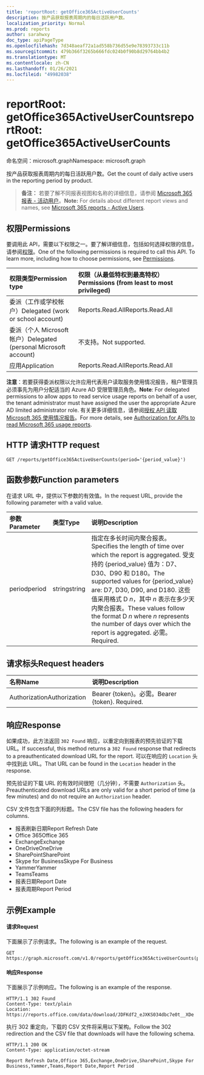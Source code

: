 ```yaml
---
title: 'reportRoot: getOffice365ActiveUserCounts'
description: 按产品获取报表周期内的每日活跃用户数。
localization_priority: Normal
ms.prod: reports
author: sarahwxy
doc_type: apiPageType
ms.openlocfilehash: 7d348aeaf72a1ad558b736d55e9e78393733c11b
ms.sourcegitcommit: 479b366f3265b666fdc024b0f90b8d29764bb4b2
ms.translationtype: MT
ms.contentlocale: zh-CN
ms.lasthandoff: 01/26/2021
ms.locfileid: "49982038"
---
```

# <a name="reportroot-getoffice365activeusercounts"></a><span data-ttu-id="847b5-103">reportRoot: getOffice365ActiveUserCounts</span><span class="sxs-lookup"><span data-stu-id="847b5-103">reportRoot: getOffice365ActiveUserCounts</span></span>

<span data-ttu-id="847b5-104">命名空间：microsoft.graph</span><span class="sxs-lookup"><span data-stu-id="847b5-104">Namespace: microsoft.graph</span></span>

<span data-ttu-id="847b5-105">按产品获取报表周期内的每日活跃用户数。</span><span class="sxs-lookup"><span data-stu-id="847b5-105">Get the count of daily active users in the reporting period by product.</span></span>

> <span data-ttu-id="847b5-106">**备注：** 若要了解不同报表视图和名称的详细信息，请参阅 [Microsoft 365 报表 - 活动用户](https://support.office.com/client/Active-Users-fc1cf1d0-cd84-43fd-adb7-a4c4dfa8112d)。</span><span class="sxs-lookup"><span data-stu-id="847b5-106">**Note:** For details about different report views and names, see [Microsoft 365 reports - Active Users](https://support.office.com/client/Active-Users-fc1cf1d0-cd84-43fd-adb7-a4c4dfa8112d).</span></span>

## <a name="permissions"></a><span data-ttu-id="847b5-107">权限</span><span class="sxs-lookup"><span data-stu-id="847b5-107">Permissions</span></span>

<span data-ttu-id="847b5-p101">要调用此 API，需要以下权限之一。要了解详细信息，包括如何选择权限的信息，请参阅[权限](/graph/permissions-reference)。</span><span class="sxs-lookup"><span data-stu-id="847b5-p101">One of the following permissions is required to call this API. To learn more, including how to choose permissions, see [Permissions](/graph/permissions-reference).</span></span>

| <span data-ttu-id="847b5-110">权限类型</span><span class="sxs-lookup"><span data-stu-id="847b5-110">Permission type</span></span>                        | <span data-ttu-id="847b5-111">权限（从最低特权到最高特权）</span><span class="sxs-lookup"><span data-stu-id="847b5-111">Permissions (from least to most privileged)</span></span> |
| :------------------------------------- | :--------------------------------------- |
| <span data-ttu-id="847b5-112">委派（工作或学校帐户）</span><span class="sxs-lookup"><span data-stu-id="847b5-112">Delegated (work or school account)</span></span>     | <span data-ttu-id="847b5-113">Reports.Read.All</span><span class="sxs-lookup"><span data-stu-id="847b5-113">Reports.Read.All</span></span>                         |
| <span data-ttu-id="847b5-114">委派（个人 Microsoft 帐户）</span><span class="sxs-lookup"><span data-stu-id="847b5-114">Delegated (personal Microsoft account)</span></span> | <span data-ttu-id="847b5-115">不支持。</span><span class="sxs-lookup"><span data-stu-id="847b5-115">Not supported.</span></span>                           |
| <span data-ttu-id="847b5-116">应用</span><span class="sxs-lookup"><span data-stu-id="847b5-116">Application</span></span>                            | <span data-ttu-id="847b5-117">Reports.Read.All</span><span class="sxs-lookup"><span data-stu-id="847b5-117">Reports.Read.All</span></span>                         |

<span data-ttu-id="847b5-118">**注意**：若要获得委派权限以允许应用代表用户读取服务使用情况报告，租户管理员必须事先为用户分配适当的 Azure AD 受限管理员角色。</span><span class="sxs-lookup"><span data-stu-id="847b5-118">**Note**: For delegated permissions to allow apps to read service usage reports on behalf of a user, the tenant administrator must have assigned the user the appropriate Azure AD limited administrator role.</span></span> <span data-ttu-id="847b5-119">有关更多详细信息，请参阅[授权 API 读取 Microsoft 365 使用情况报告](/graph/reportroot-authorization)。</span><span class="sxs-lookup"><span data-stu-id="847b5-119">For more details, see [Authorization for APIs to read Microsoft 365 usage reports](/graph/reportroot-authorization).</span></span>

## <a name="http-request"></a><span data-ttu-id="847b5-120">HTTP 请求</span><span class="sxs-lookup"><span data-stu-id="847b5-120">HTTP request</span></span>


<!-- { "blockType": "ignored" } --> 

```http
GET /reports/getOffice365ActiveUserCounts(period='{period_value}')
```

## <a name="function-parameters"></a><span data-ttu-id="847b5-121">函数参数</span><span class="sxs-lookup"><span data-stu-id="847b5-121">Function parameters</span></span>

<span data-ttu-id="847b5-122">在请求 URL 中，提供以下参数的有效值。</span><span class="sxs-lookup"><span data-stu-id="847b5-122">In the request URL, provide the following parameter with a valid value.</span></span>

| <span data-ttu-id="847b5-123">参数</span><span class="sxs-lookup"><span data-stu-id="847b5-123">Parameter</span></span> | <span data-ttu-id="847b5-124">类型</span><span class="sxs-lookup"><span data-stu-id="847b5-124">Type</span></span>   | <span data-ttu-id="847b5-125">说明</span><span class="sxs-lookup"><span data-stu-id="847b5-125">Description</span></span>                              |
| :-------- | :----- | :--------------------------------------- |
| <span data-ttu-id="847b5-126">period</span><span class="sxs-lookup"><span data-stu-id="847b5-126">period</span></span>    | <span data-ttu-id="847b5-127">string</span><span class="sxs-lookup"><span data-stu-id="847b5-127">string</span></span> | <span data-ttu-id="847b5-128">指定在多长时间内聚合报表。</span><span class="sxs-lookup"><span data-stu-id="847b5-128">Specifies the length of time over which the report is aggregated.</span></span> <span data-ttu-id="847b5-129">受支持的 {period_value} 值为：D7、D30、D90 和 D180。</span><span class="sxs-lookup"><span data-stu-id="847b5-129">The supported values for {period_value} are: D7, D30, D90, and D180.</span></span> <span data-ttu-id="847b5-130">这些值采用格式 D *n*，其中 *n* 表示在多少天内聚合报表。</span><span class="sxs-lookup"><span data-stu-id="847b5-130">These values follow the format D *n* where *n* represents the number of days over which the report is aggregated.</span></span> <span data-ttu-id="847b5-131">必需。</span><span class="sxs-lookup"><span data-stu-id="847b5-131">Required.</span></span> |

## <a name="request-headers"></a><span data-ttu-id="847b5-132">请求标头</span><span class="sxs-lookup"><span data-stu-id="847b5-132">Request headers</span></span>

| <span data-ttu-id="847b5-133">名称</span><span class="sxs-lookup"><span data-stu-id="847b5-133">Name</span></span>          | <span data-ttu-id="847b5-134">说明</span><span class="sxs-lookup"><span data-stu-id="847b5-134">Description</span></span>               |
| :------------ | :------------------------ |
| <span data-ttu-id="847b5-135">Authorization</span><span class="sxs-lookup"><span data-stu-id="847b5-135">Authorization</span></span> | <span data-ttu-id="847b5-p104">Bearer {token}。必需。</span><span class="sxs-lookup"><span data-stu-id="847b5-p104">Bearer {token}. Required.</span></span> |

## <a name="response"></a><span data-ttu-id="847b5-138">响应</span><span class="sxs-lookup"><span data-stu-id="847b5-138">Response</span></span>

<span data-ttu-id="847b5-139">如果成功，此方法返回 `302 Found` 响应，以重定向到报表的预先验证的下载 URL。</span><span class="sxs-lookup"><span data-stu-id="847b5-139">If successful, this method returns a `302 Found` response that redirects to a preauthenticated download URL for the report.</span></span> <span data-ttu-id="847b5-140">可以在响应的 `Location` 头中找到此 URL。</span><span class="sxs-lookup"><span data-stu-id="847b5-140">That URL can be found in the `Location` header in the response.</span></span>

<span data-ttu-id="847b5-141">预先验证的下载 URL 的有效时间很短（几分钟），不需要 `Authorization` 头。</span><span class="sxs-lookup"><span data-stu-id="847b5-141">Preauthenticated download URLs are only valid for a short period of time (a few minutes) and do not require an `Authorization` header.</span></span>

<span data-ttu-id="847b5-142">CSV 文件包含下面的列标题。</span><span class="sxs-lookup"><span data-stu-id="847b5-142">The CSV file has the following headers for columns.</span></span>

- <span data-ttu-id="847b5-143">报表刷新日期</span><span class="sxs-lookup"><span data-stu-id="847b5-143">Report Refresh Date</span></span>
- <span data-ttu-id="847b5-144">Office 365</span><span class="sxs-lookup"><span data-stu-id="847b5-144">Office 365</span></span>
- <span data-ttu-id="847b5-145">Exchange</span><span class="sxs-lookup"><span data-stu-id="847b5-145">Exchange</span></span>
- <span data-ttu-id="847b5-146">OneDrive</span><span class="sxs-lookup"><span data-stu-id="847b5-146">OneDrive</span></span>
- <span data-ttu-id="847b5-147">SharePoint</span><span class="sxs-lookup"><span data-stu-id="847b5-147">SharePoint</span></span>
- <span data-ttu-id="847b5-148">Skype for Business</span><span class="sxs-lookup"><span data-stu-id="847b5-148">Skype For Business</span></span> 
- <span data-ttu-id="847b5-149">Yammer</span><span class="sxs-lookup"><span data-stu-id="847b5-149">Yammer</span></span>
- <span data-ttu-id="847b5-150">Teams</span><span class="sxs-lookup"><span data-stu-id="847b5-150">Teams</span></span>
- <span data-ttu-id="847b5-151">报表日期</span><span class="sxs-lookup"><span data-stu-id="847b5-151">Report Date</span></span>
- <span data-ttu-id="847b5-152">报表周期</span><span class="sxs-lookup"><span data-stu-id="847b5-152">Report Period</span></span>

## <a name="example"></a><span data-ttu-id="847b5-153">示例</span><span class="sxs-lookup"><span data-stu-id="847b5-153">Example</span></span>

#### <a name="request"></a><span data-ttu-id="847b5-154">请求</span><span class="sxs-lookup"><span data-stu-id="847b5-154">Request</span></span>

<span data-ttu-id="847b5-155">下面展示了示例请求。</span><span class="sxs-lookup"><span data-stu-id="847b5-155">The following is an example of the request.</span></span>


<!--{
  "blockType": "ignored",
  "isComposable": true,
  "name": "reportroot_getoffice365activeusercounts"
}-->

```msgraph-interactive
GET https://graph.microsoft.com/v1.0/reports/getOffice365ActiveUserCounts(period='D7')
```


#### <a name="response"></a><span data-ttu-id="847b5-156">响应</span><span class="sxs-lookup"><span data-stu-id="847b5-156">Response</span></span>

<span data-ttu-id="847b5-157">下面展示了示例响应。</span><span class="sxs-lookup"><span data-stu-id="847b5-157">The following is an example of the response.</span></span>

<!-- {
  "blockType": "response",
  "truncated": true,
  "@odata.type": "microsoft.graph.report"
} -->

```http
HTTP/1.1 302 Found
Content-Type: text/plain
Location: https://reports.office.com/data/download/JDFKdf2_eJXKS034dbc7e0t__XDe
```

<span data-ttu-id="847b5-158">执行 302 重定向，下载的 CSV 文件将采用以下架构。</span><span class="sxs-lookup"><span data-stu-id="847b5-158">Follow the 302 redirection and the CSV file that downloads will have the following schema.</span></span>

<!-- { "blockType": "ignored" } --> 

```http
HTTP/1.1 200 OK
Content-Type: application/octet-stream

Report Refresh Date,Office 365,Exchange,OneDrive,SharePoint,Skype For Business,Yammer,Teams,Report Date,Report Period
```
<!-- uuid: 8fcb5dbc-d5aa-4681-8e31-b001d5168d79 
2015-10-25 14:57:30 UTC -->
<!-- {
  "type": "#page.annotation",
  "description": "Example",
  "keywords": "",
  "section": "documentation",
  "tocPath": "",
  "suppressions": [
  ]
}-->

